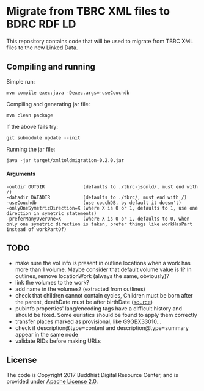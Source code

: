 # Migrate from TBRC XML files to BDRC RDF LD

This repository contains code that will be used to migrate from TBRC XML files to the new Linked Data.

## Compiling and running

Simple run:

```
mvn compile exec:java -Dexec.args=-useCouchdb
```

Compiling and generating jar file:

```
mvn clean package
```

If the above fails try:

```
git submodule update --init
```

Running the jar file:

```
java -jar target/xmltoldmigration-0.2.0.jar
```

#### Arguments

```
-outdir OUTDIR              (defaults to ./tbrc-jsonld/, must end with /)
-datadir DATADIR            (defaults to ./tbrc/, must end with /)
-useCouchdb                 (use couchDB, by default it doesn't)
-onlyOneSymetricDirection=X (where X is 0 or 1, defaults to 1, use one direction in symetric statements)
-preferManyOverOne=X        (where X is 0 or 1, defaults to 0, when only one symetric direction is taken, prefer things like workHasPart instead of workPartOf)
```

## TODO

- make sure the vol info is present in outline locations when a work has more than 1 volume. Maybe consider that default volume value is 1? In outlines, remove locationWork (always the same, obviously)?
- link the volumes to the work?
- add name in the volumes? (extracted from outlines)
- check that children cannot contain cycles, Children must be born after the parent, deathDate must be after birthDate ([source](https://www.w3.org/TR/shacl-ucr/#dfn-uc23))
- pubinfo properties' lang/encoding tags have a difficult history and should be fixed. Some euristics should be found to apply them correctly
- transfer places marked as provisional, like G9GBX33010...
- check if description@type=content and description@type=summary appear in the same node
- validate RIDs before making URLs


## License

The code is Copyright 2017 Buddhist Digital Resource Center, and is provided under [Apache License 2.0](LICENSE).
